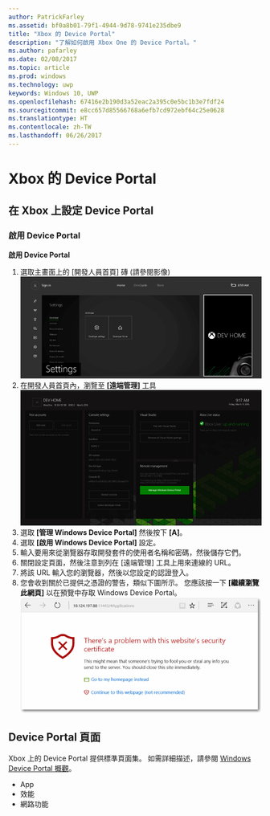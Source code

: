 ```yaml
---
author: PatrickFarley
ms.assetid: bf0a8b01-79f1-4944-9d78-9741e235dbe9
title: "Xbox 的 Device Portal"
description: "了解如何啟用 Xbox One 的 Device Portal。"
ms.author: pafarley
ms.date: 02/08/2017
ms.topic: article
ms.prod: windows
ms.technology: uwp
keywords: Windows 10, UWP
ms.openlocfilehash: 67416e2b190d3a52eac2a395c0e5bc1b3e7fdf24
ms.sourcegitcommit: e8cc657d85566768a6efb7cd972ebf64c25e0628
ms.translationtype: HT
ms.contentlocale: zh-TW
ms.lasthandoff: 06/26/2017
---
```

# <a name="device-portal-for-xbox"></a>Xbox 的 Device Portal


## <a name="set-up-device-portal-on-xbox"></a>在 Xbox 上設定 Device Portal

### <a name="enable-device-portal"></a>啟用 Device Portal

**啟用 Device Portal**

1. 選取主畫面上的 [開發人員首頁] 磚 (請參閱影像)  
![Device Portal 開發人員首頁](images/device-portal/xbox-dev-home-tile.png)
2. 在開發人員首頁內，瀏覽至 **\[遠端管理\]** 工具 ![Device Portal RemoteManagement 工具](images/device-portal/xbox-remote-management-tool.png)
3. 選取 **\[管理 Windows Device Portal\]** 然後按下 **\[A\]**。
4. 選取 **\[啟用 Windows Device Portal\]** 設定。
5. 輸入要用來從瀏覽器存取開發套件的使用者名稱和密碼，然後儲存它們。
6. 關閉設定頁面，然後注意到列在 [遠端管理] 工具上用來連線的 URL。
7. 將該 URL 輸入您的瀏覽器，然後以您設定的認證登入。
8. 您會收到關於已提供之憑證的警告，類似下圖所示。 您應該按一下 **\[繼續瀏覽此網頁\]** 以在預覽中存取 Windows Device Portal。
![Device Portal 憑證錯誤](images/device-portal/xbox-certificate-error.png)

## <a name="device-portal-pages"></a>Device Portal 頁面

Xbox 上的 Device Portal 提供標準頁面集。 如需詳細描述，請參閱 [Windows Device Portal 概觀](device-portal.md)。

- App
- 效能
- 網路功能
